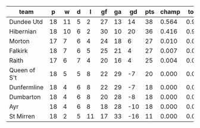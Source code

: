 |     team     | p  | w  | d | l  | gf | ga | gd  | pts | champ | top2  | top3  | top4  |  5-7  | bot4  | bot3  | bot2  |
|--------------|----|----|---|----|----|----|-----|-----|-------|-------|-------|-------|-------|-------|-------|-------|
| Dundee Utd   | 18 | 11 | 5 |  2 | 27 | 13 |  14 |  38 | 0.564 | 0.938 | 0.990 | 0.999 | 0.001 | 0.000 | 0.000 | 0.000|
| Hibernian    | 18 | 10 | 6 |  2 | 30 | 10 |  20 |  36 | 0.416 | 0.909 | 0.983 | 0.997 | 0.003 | 0.000 | 0.000 | 0.000|
| Morton       | 17 |  7 | 6 |  4 | 24 | 18 |   6 |  27 | 0.010 | 0.069 | 0.413 | 0.693 | 0.296 | 0.036 | 0.011 | 0.002|
| Falkirk      | 18 |  7 | 6 |  5 | 25 | 21 |   4 |  27 | 0.007 | 0.047 | 0.313 | 0.617 | 0.367 | 0.053 | 0.017 | 0.005|
| Raith        | 17 |  6 | 7 |  4 | 20 | 16 |   4 |  25 | 0.004 | 0.035 | 0.259 | 0.533 | 0.442 | 0.073 | 0.025 | 0.006|
| Queen of S't | 18 |  5 | 5 |  8 | 22 | 29 |  -7 |  20 | 0.000 | 0.002 | 0.027 | 0.092 | 0.648 | 0.493 | 0.261 | 0.114|
| Dunfermline  | 18 |  4 | 6 |  8 | 22 | 29 |  -7 |  18 | 0.000 | 0.000 | 0.008 | 0.037 | 0.521 | 0.694 | 0.441 | 0.219|
| Dumbarton    | 18 |  4 | 6 |  8 | 20 | 28 |  -8 |  18 | 0.000 | 0.000 | 0.002 | 0.008 | 0.241 | 0.892 | 0.751 | 0.518|
| Ayr          | 18 |  4 | 6 |  8 | 18 | 28 | -10 |  18 | 0.000 | 0.000 | 0.005 | 0.024 | 0.418 | 0.780 | 0.558 | 0.302|
| St Mirren    | 18 |  2 | 5 | 11 | 17 | 33 | -16 |  11 | 0.000 | 0.000 | 0.000 | 0.001 | 0.064 | 0.978 | 0.936 | 0.834|
